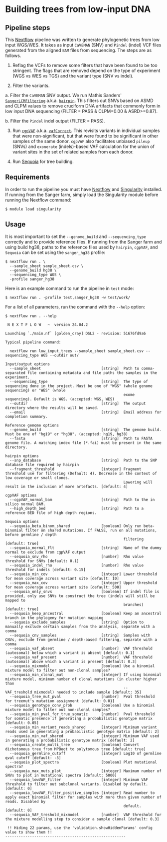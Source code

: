 # Building trees from low-input DNA

## Pipeline steps

This [Nextflow](https://www.nextflow.io/) pipeline was written to generate
phylogenetic trees from low input WGS/WES. It takes as input `CaVEMAN` (SNV) 
and `Pindel` (indel) VCF files generated from the aligned `BAM` files from 
sequencing. The steps are as follows.

1. Reflag the VCFs to remove some filters that have been found to be too 
stringent. The flags that are removed depend on the type of experiment (WGS vs
WES vs TGS) and the variant type (SNV vs indel).

2. Filter the variants.

  a. Filter the `CaVEMAN` SNV output. We run Mathis Sanders' 
  [`SangerLCMFiltering`](https://github.com/MathijsSanders/SangerLCMFiltering) 
  a.k.a. [`hairpin`](https://confluence.sanger.ac.uk/display/CAS/hairpin). This 
  filters out SNVs based on ASMD and CLPM values to remove cruciform DNA 
  artifacts that commonly form in low input DNA sequencing (FILTER = PASS & 
  CLPM=0.00 & ASRD>=0.87). 

  b. Filter the `Pindel` indel output (FILTER = PASS).

3. Run [`cgpVAF`](https://confluence.sanger.ac.uk/pages/viewpage.action?pageId=22710418)
a.k.a. [`vafCorrect`](https://github.com/cancerit/vafCorrect). This revisits
variants in individual samples that were non-significant, but that were found to
be significant in other samples of the same donor. `cgpVAF` also facilitates
unbiased `pileup` (SNVs) and `exonerate` (indels)-based VAF calculation for the
union of variant sites in the set of related samples from each donor. 

4. Run [Sequoia](https://github.com/TimCoorens/Sequoia) for tree building.

## Requirements

In order to run the pipeline you must have 
[Nextflow](https://www.nextflow.io/docs/latest/install.html) and 
[Singularity](https://docs.sylabs.io/guides/3.5/user-guide/introduction.html) 
installed. If running from the Sanger farm, simply load the Singularity module 
before running the Nextflow command:

```
$ module load singularity
```

## Usage

It is most important to set the `--genome_build` and `--sequencing_type`
correctly and to provide reference files. If running from the Sanger farm and
using build hg38, paths to the reference files used by `hairpin`, `cgpVAF`, and
`Sequoia` can be set using the `sanger_hg38` profile:

```
$ nextflow run . \
  --sample_sheet sample_sheet.csv \
  --genome_build hg38 \
  --sequencing_type WGS \
  -profile sanger_hg38
```

Here is an example command to run the pipeline in `test` mode:

```
$ nextflow run . -profile test,sanger_hg38 -w test/work/
```

For a list of all parameters, run the command with the `--help` option:

```
$ nextflow run . --help

 N E X T F L O W   ~  version 24.04.2

Launching `./main.nf` [golden_cray] DSL2 - revision: 51676fd9a6

Typical pipeline command:

  nextflow run low_input_trees --sample_sheet sample_sheet.csv --sequencing_type WGS --outdir out/

Input/output options
  --sample_sheet                           [string]  Path to comma-separated file containing metadata and file paths the samples in the experiment.
  --sequencing_type                        [string]  The type of sequencing done in the project. Must be one of "WGS" (whole genome sequencing) or "WES" (whole 
                                                     exome sequencing). Default is WGS. (accepted: WGS, WES) 
  --outdir                                 [string]  The output directory where the results will be saved.
  --email                                  [string]  Email address for completion summary.

Reference genome options
  --genome_build                           [string]  The genome build. Must be one of "hg19" or "hg38". (accepted: hg19, hg38)
  --fasta                                  [string]  Path to FASTA genome file. A matching index file (*.fai) must be present in the same directory.

hairpin options
  --snp_database                           [string]  Path to the SNP database file required by hairpin
  --fragment_threshold                     [integer] Fragment threshold use for filtering (Default: 4). Decrease in the context of low coverage or small clones. 
                                                     Lowering will result in the inclusion of more artefacts. [default: 4] 

cgpVAF options
  --cgpVAF_normal_bam                      [string]  Path to the in silico normal BAM.
  --high_depth_bed                         [string]  Path to a reference BED file of high depth regions.

Sequoia options
  --sequoia_beta_binom_shared              [boolean] Only run beta-binomial filter on shared mutations. If FALSE, run on all mutations, before germline / depth 
                                                     filtering [default: true] 
  --sequoia_normal_flt                     [string]  Name of the dummy normal to exclude from cgpVAF output
  --sequoia_snv_rho                        [number]  Rho value threshold for SNVs [default: 0.1]
  --sequoia_indel_rho                      [number]  Rho value threshold for indels [default: 0.15]
  --sequoia_min_cov                        [integer] Lower threshold for mean coverage across variant site [default: 10]
  --sequoia_max_cov                        [integer] Upper threshold for mean coverage across variant site [default: 500]
  --sequoia_only_snvs                      [boolean] If indel file is provided, only use SNVs to construct the tree (indels will still be mapped to 
                                                     branches) [default: true] 
  --sequoia_keep_ancestral                 [boolean] Keep an ancestral branch in the phylogeny for mutation mapping
  --sequoia_exclude_samples                [string]  Option to manually exclude certain samples from the analysis, separate with a comma
  --sequoia_cnv_samples                    [string]  Samples with CNVs, exclude from germline / depth-based filtering, separate with a comma
  --sequoia_vaf_absent                     [number]  VAF threshold (autosomal) below which a variant is absent [default: 0.1]
  --sequoia_vaf_present                    [number]  VAF threshold (autosomal) above which a variant is present [default: 0.3]
  --sequoia_mixmodel                       [boolean] Use a binomial mixture model to filter out non-clonal samples?
  --sequoia_min_clonal_mut                 [integer] If using binomial mixture model, minimum number of clonal mutations (in cluster higher than 
                                                     --VAF_treshold_mixmodel) needed to include sample [default: 35] 
  --sequoia_tree_mut_pval                  [number]  Pval threshold for treemut's mutation assignment [default: 0.01]
  --sequoia_genotype_conv_prob             [boolean] Use a binomial mixture model to filter out non-clonal samples?
  --sequoia_min_pval_for_true_somatic      [number]  Pval threshold for somatic presence if generating a probabilistic genotype matrix [default: 0.05]
  --sequoia_min_variant_reads_shared       [integer] Minimum variant reads used in generating a probabilistic genotype matrix [default: 2]
  --sequoia_min_vaf_shared                 [integer] Minimum VAF used in generating a probabilistic genotype matrix [default: 2]
  --sequoia_create_multi_tree              [boolean] Convert dichotomous tree from MPBoot to polytomous tree [default: true]
  --sequoia_germline_cutoff                [integer] Log10 of germline qval cutoff [default: -5]
  --sequoia_plot_spectra                   [boolean] Plot mutational spectra?
  --sequoia_max_muts_plot                  [integer] Maximum number of SNVs to plot in mutational spectra [default: 5000]
  --sequoia_lowVAF_filter                  [integer] Minimum VAF threshold to filter out subclonal variants. Disabled by default. [default: 0]
  --sequoia_lowVAF_filter_positive_samples [integer] Read number to apply exact binomial filter for samples with more than given number of reads. Disabled by 
                                                     default. [default: 0] 
  --sequoia_VAF_treshold_mixmodel          [number]  VAF threshold for the mixture modelling step to consider a sample clonal [default: 0.3]

 !! Hiding 22 params, use the 'validation.showHiddenParams' config value to show them !!
------------------------------------------------------
```